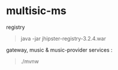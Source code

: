 # multisic-ms

registry
> java -jar jhipster-registry-3.2.4.war

gateway, music & music-provider services :
> ./mvnw
